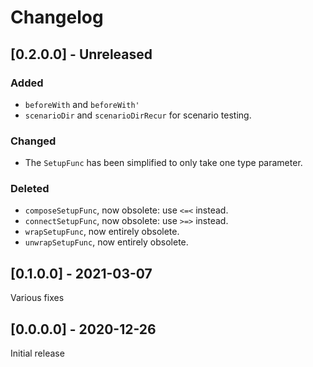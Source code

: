 # Changelog

## [0.2.0.0] - Unreleased

### Added

* `beforeWith` and `beforeWith'`
* `scenarioDir` and `scenarioDirRecur` for scenario testing.

### Changed

* The `SetupFunc` has been simplified to only take one type parameter.

### Deleted

* `composeSetupFunc`, now obsolete: use `<=<` instead.
* `connectSetupFunc`, now obsolete: use `>=>` instead.
* `wrapSetupFunc`, now entirely obsolete.
* `unwrapSetupFunc`, now entirely obsolete.

## [0.1.0.0] - 2021-03-07

Various fixes

## [0.0.0.0] - 2020-12-26

Initial release

